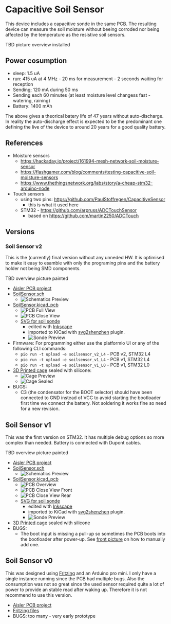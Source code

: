 # Capacitive Soil Sensor

This device includes a capacitive sonde in the same PCB. The resulting device can measure the soil moisture without beeing corroded nor being affected by the temperature as the resistive soil sensors.

TBD picture overview installed

## Power cosumption

- sleep: 1.5 uA
- run: 415 uA at 4 MHz - 20 ms for measurement - 2 seconds waiting for reception
- Sending; 120 mA during 50 ms
- Sending each 60 minutes (at least moisture level changess fast - watering, raining)
- Battery: 1400 mAh
  
The above gives a theorical batery life of 47 years without auto-discharge. In reality the auto-discharge effect is expected to be the predominant one defining the live of the device to around 20 years for a good quality battery.


## References

- Moisture sensors
  - https://hackaday.io/project/161994-mesh-network-soil-moisture-sensor
  - https://flashgamer.com/blog/comments/testing-capacitive-soil-moisture-sensors
  - https://www.thethingsnetwork.org/labs/story/a-cheap-stm32-arduino-node
- Touch sensors
  - using two pins: https://github.com/PaulStoffregen/CapacitiveSensor
    - this is what it used here
  - STM32 - https://github.com/arpruss/ADCTouchSensor
    - based on https://github.com/martin2250/ADCTouch


## Versions

### Soil Sensor v2

This is the (currently) final version without any unneded HW. It is optimised to make it easy to esamble with only the programing pins and the battery holder not being SMD components.

TBD overview picture painted

- [Aisler PCB project](https://aisler.net/p/DFIQTREA)
- [SoilSensor.sch](KiCad/SoilSensor_v2.sch)
  - ![Schematics Preview](pictures/SoilSensor%20v2%20Schematics.png)
- [SoilSensor.kicad_pcb](KiCad/SoilSensor_v2.kicad_pcb)
  - ![PCB Full View](pictures/SoilSensor_v2_PCB_full_view.jpg)
  - ![PCB Close View](pictures/SoilSensor_v2_PCB_close_view.jpg)
  - [SVG for soil sonde](pictures/soilSonde.svg)
    - edited with [Inkscape](https://inkscape.org)
    - imported to KiCad with [svg2shenzhen](https://github.com/badgeek/svg2shenzhen) plugin.
    - ![Sonde Preview](pictures/soilSonde.svg)
- Firmware:
  For programming either use the platformio UI or any of the following CLI commands:
  - `pio run -t upload -e soilsensor_v2_L4` - PCB v2, STM32 L4
  - `pio run -t upload -e soilsensor_v1_L4` - PCB v1, STM32 L4
  - `pio run -t upload -e soilsensor_v1_L0` - PCB v1, STM32 L0
- [3D Printed cage](cage) sealed with silicone:
  - ![Cage Preview](pictures/SoilSensor_v2_cage.jpg)
  - ![Cage Sealed](pictures/SoilSensor_v2_sealed.jpg)
- BUGS:
  - C3 (the condensator for the BOOT selector) should have been connected to GND instead of VCC to avoid starting the bootloader first time we connect the battery. Not soldering it works fine so need for a new revision.


## Soil Sensor v1

This was the first version on STM32. It has multiple debug options so more complex than needed. Battery is connected with Dupont cables.

TBD overview picture painted

- [Aisler PCB project](https://aisler.net/p/FEKNZTQA)
- [SoilSensor.sch](KiCad/SoilSensor.sch)
  - ![Schematics Preview](pictures/SoilSensor%20v1%20Schematics.png)
- [SoilSensor.kicad_pcb](KiCad/SoilSensor.kicad_pcb)
  - ![PCB Overview](pictures/SoilSensor_v1_overview.jpg)
  - ![PCB Close View Front](pictures/SoilSensor_v1_PCB_close_view_front.jpg)
  - ![PCB Close View Rear](pictures/SoilSensor_v1_PCB_close_view_rear.jpg)
  - [SVG for soil sonde](pictures/soilSonde.svg)
    - edited with [Inkscape](https://inkscape.org)
    - imported to KiCad with [svg2shenzhen](https://github.com/badgeek/svg2shenzhen) plugin.
    - ![Sonde Preview](pictures/soilSonde.svg)
- [3D Printed cage](cage) sealed with silicone
- BUGS:
  - The boot input is missing a pull-up so sometimes the PCB boots into the bootloader after power-up. See [front picture](pictures/SoilSensor_v1_PCB_close_view_front.jpg) on how to manually add one.

## Soil Sensor v0

This was designed using [Fritzing](https://fab.fritzing.org/) and an Arduino pro mini. I only have a single instance running since the PCB had multiple bugs. Also the consumption was not so great since the used sensor required quite a lot of power to provide an stable read after waking up. Therefore it is not recommend to use this version.

- [Aisler PCB project](https://aisler.net/p/HJICOQLU)
- [Fritzing files](Fritzing-v0_only)
- BUGS: too many - very early prototype